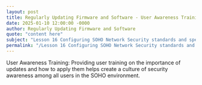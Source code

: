 ```yaml
---
layout: post
title: Regularly Updating Firmware and Software - User Awareness Training
date: 2025-01-10 12:00:00 -0000
author: Regularly Updating Firmware and Software
quote: "content here"
subject: "Lesson 16 Configuring SOHO Network Security standards and specifications"
permalink: "/Lesson 16 Configuring SOHO Network Security standards and specifications/Regularly Updating Firmware and Software/Regularly Updating Firmware and Software - User Awareness Training"
---
```


User Awareness Training: Providing user training on the importance of updates and how to apply them helps create a culture of security awareness among all users in the SOHO environment.

